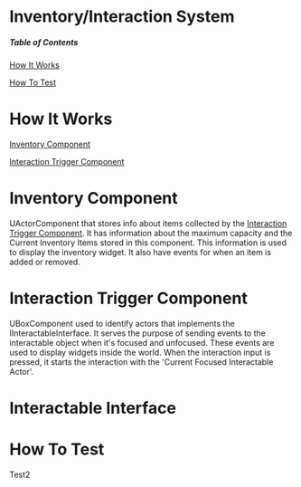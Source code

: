 # Inventory/Interaction System

##### Table of Contents  

[How It Works](#how-it-works)

[How To Test](#how-to-test)

# How It Works
[Inventory Component](#inventory-component)

[Interaction Trigger Component](#interaction-trigger-component)

# Inventory Component
UActorComponent that stores info about items collected by the [Interaction Trigger Component](#interaction-trigger-component). It has information about the maximum capacity and the Current Inventory Items stored in this component. This information is used to display the inventory widget. It also have events for when an item is added or removed.

# Interaction Trigger Component
UBoxComponent used to identify actors that implements the IInteractableInterface. It serves the purpose of sending events to the interactable object when it's focused and unfocused. These events are used to display widgets inside the world. When the interaction input is pressed, it starts the interaction with the 'Current Focused Interactable Actor'.

# Interactable Interface


# How To Test
Test2
